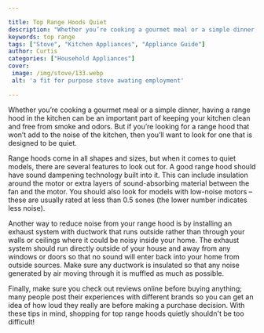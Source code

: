 ```yaml
---

title: Top Range Hoods Quiet
description: "Whether you’re cooking a gourmet meal or a simple dinner, having a range hood in the kitchen can be an important part of keeping y...read now to learn more"
keywords: top range
tags: ["Stove", "Kitchen Appliances", "Appliance Guide"]
author: Curtis
categories: ["Household Appliances"]
cover: 
 image: /img/stove/133.webp
 alt: 'a fit for purpose stove awating employment'

---
```


Whether you’re cooking a gourmet meal or a simple dinner, having a range hood in the kitchen can be an important part of keeping your kitchen clean and free from smoke and odors. But if you’re looking for a range hood that won’t add to the noise of the kitchen, then you’ll want to look for one that is designed to be quiet.

Range hoods come in all shapes and sizes, but when it comes to quiet models, there are several features to look out for. A good range hood should have sound dampening technology built into it. This can include insulation around the motor or extra layers of sound-absorbing material between the fan and the motor. You should also look for models with low-noise motors – these are usually rated at less than 0.5 sones (the lower number indicates less noise).

Another way to reduce noise from your range hood is by installing an exhaust system with ductwork that runs outside rather than through your walls or ceilings where it could be noisy inside your home. The exhaust system should run directly outside of your house and away from any windows or doors so that no sound will enter back into your home from outside sources. Make sure any ductwork is insulated so that any noise generated by air moving through it is muffled as much as possible. 

Finally, make sure you check out reviews online before buying anything; many people post their experiences with different brands so you can get an idea of how loud they really are before making a purchase decision. With these tips in mind, shopping for top range hoods quietly shouldn't be too difficult!
